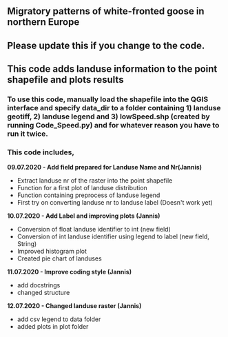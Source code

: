 ## Migratory patterns of white-fronted goose in northern Europe
## Please update this if you change to the code.
## This code adds landuse information to the point shapefile and plots results

### To use this code, manually load the shapefile into the QGIS interface and specify data_dir to a folder containing 1) landuse geotiff, 2) landuse legend and 3) lowSpeed.shp (created by running Code_Speed.py) and for whatever reason you have to run it twice.

### This code includes,
**09.07.2020 - Add field prepared for Landuse Name and Nr(Jannis)**
- Extract landuse nr of the raster into the point shapefile
- Function for a first plot of landuse distribution
- Function containing preprocess of landuse legend
- First try on converting landuse nr to landuse label (Doesn't work yet)

**10.07.2020 - Add Label and improving plots (Jannis)**
- Conversion of float landuse identifier to int (new field)
- Conversion of int landuse identifier using legend to label (new field, String)
- Improved histogram plot
- Created pie chart of landuses

**11.07.2020 - Improve coding style (Jannis)**
- add docstrings
- changed structure

**12.07.2020 - Changed landuse raster (Jannis)**
- add csv legend to data folder
- added plots in plot folder
